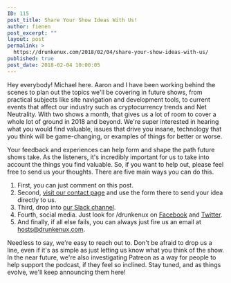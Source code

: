 ```yaml
---
ID: 115
post_title: Share Your Show Ideas With Us!
author: fienen
post_excerpt: ""
layout: post
permalink: >
  https://drunkenux.com/2018/02/04/share-your-show-ideas-with-us/
published: true
post_date: 2018-02-04 10:00:05
---
```

Hey everybody! Michael here. Aaron and I have been working behind the scenes to plan out the topics we'll be covering in future shows, from practical subjects like site navigation and development tools, to current events that affect our industry such as cryptocurrency trends and Net Neutrality. With two shows a month, that gives us a lot of room to cover a whole lot of ground in 2018 and beyond. We're super interested in hearing what you would find valuable, issues that drive you insane, technology that you think will be game-changing, or examples of things for better or worse.

Your feedback and experiences can help form and shape the path future shows take. As the listeners, it's incredibly important for us to take into account the things you find valuable. So, if you want to help out, please feel free to send us your thoughts. There are five main ways you can do this.
<ol>
 	<li>First, you can just comment on this post.</li>
 	<li>Second, <a href="https://drunkenux.com/talk-to-us/">visit our contact page</a> and use the form there to send your idea directly to us.</li>
 	<li>Third, drop into <a href="https://join.slack.com/t/drunkenux/shared_invite/enQtMzAwNTY4Nzc4NzcxLTcxODk5Yjg2MGYzNzQwMzI0NjIwOTFiMGRkYTg2ZjgyYzJjMWY2ODc4Y2MzNTBmODQyMWQ3NGI1NWMyY2Q4MGU">our Slack channel</a>.</li>
 	<li>Fourth, social media. Just look for /drunkenux on <a href="https://facebook.com/drunkenux">Facebook</a> and <a href="https://twitter.com/drunkenux">Twitter</a>.</li>
 	<li>And finally, if all else fails, you can always just fire us an email at <a href="mailto:hosts@drunkenux.com">hosts@drunkenux.com</a>.</li>
</ol>
Needless to say, we're easy to reach out to. Don't be afraid to drop us a line, even if it's as simple as just letting us know what you think of the show. In the near future, we're also investigating Patreon as a way for people to help support the podcast, if they feel so inclined. Stay tuned, and as things evolve, we'll keep announcing them here!